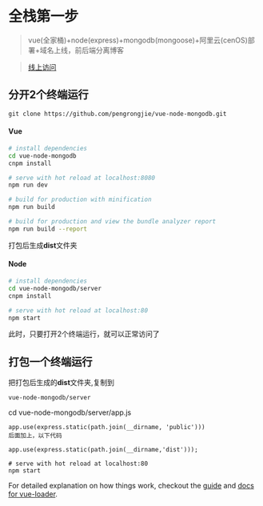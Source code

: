 # 全栈第一步

> vue(全家桶)+node(express)+mongodb(mongoose)+阿里云(cenOS)部署+域名上线，前后端分离博客

> [线上访问](http://pengrongjie.com/)
## 分开2个终端运行
```
git clone https://github.com/pengrongjie/vue-node-mongodb.git
```
#### Vue
``` bash
# install dependencies
cd vue-node-mongodb
cnpm install

# serve with hot reload at localhost:8080
npm run dev

# build for production with minification
npm run build

# build for production and view the bundle analyzer report
npm run build --report
```
打包后生成**dist**文件夹
#### Node
``` bash
# install dependencies
cd vue-node-mongodb/server
cnpm install

# serve with hot reload at localhost:80
npm start
```
此时，只要打开2个终端运行，就可以正常访问了

## 打包一个终端运行
把打包后生成的**dist**文件夹,复制到
```
vue-node-mongodb/server
```
cd vue-node-mongodb/server/app.js 
```
app.use(express.static(path.join(__dirname, 'public')))
后面加上，以下代码
```
```
app.use(express.static(path.join(__dirname,'dist')));
```
```
# serve with hot reload at localhost:80
npm start
```
For detailed explanation on how things work, checkout the [guide](http://vuejs-templates.github.io/webpack/) and [docs for vue-loader](http://vuejs.github.io/vue-loader).
